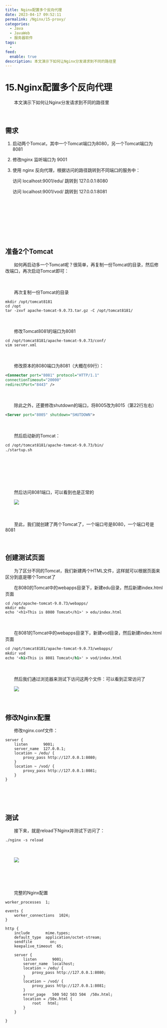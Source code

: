 ```yaml
---
title: Nginx配置多个反向代理
date: 2023-04-17 09:52:11
permalink: /Nginx/15-proxy/
categories:
  - Java
  - JavaWeb
  - 服务器软件
tags:
  - 
feed:
  enable: true
description: 本文演示下如何让Nginx分发请求到不同的路径里
---
```

# 15.Nginx配置多个反向代理

　　本文演示下如何让Nginx分发请求到不同的路径里

<!-- more -->

　　‍

## 需求

1. 启动两个Tomcat，其中一个Tomcat端口为8080，另一个Tomcat端口为8081
2. 修改nginx 监听端口为 9001
3. 使用 nginx 反向代理，根据访问的路径跳转到不同端口的服务中：

    访问 localhost:9001/edu/ 跳转到 127.0.0.1:8080

    访问 localhost:9001/vod/ 跳转到 127.0.0.1:8081

　　‍

　　‍

　　‍

　　‍

## 准备2个Tomcat

　　如何再启动多一个Tomcat呢？很简单，再复制一份Tomcat的目录，然后修改端口，再次启动Tomcat即可：

　　‍

　　再次复制一份Tomcat的目录

```shell
mkdir /opt/tomcat8181
cd /opt
tar -zxvf apache-tomcat-9.0.73.tar.gz -C /opt/tomcat8181/
```

　　‍

　　修改Tomcat8081的端口为8081

```shell
cd /opt/tomcat8181/apache-tomcat-9.0.73/conf/
vim server.xml
```

　　‍

　　修改原本的8080端口为8081（大概在69行）：

```xml
<Connector port="8081" protocol="HTTP/1.1"
connectionTimeout="20000"
redirectPort="8443" />
```

　　‍

　　除此之外，还要修改shutdown的端口，将8005改为8015（第22行左右）

```xml
<Server port="8005" shutdown="SHUTDOWN">
```

　　‍

　　然后启动新的Tomcat：

```xml
cd /opt/tomcat8181/apache-tomcat-9.0.73/bin/
./startup.sh
```

　　‍

　　‍

　　‍

　　然后访问8081端口，可以看到也是正常的

　　![](https://image.peterjxl.com/blog/image-20230327225910-8jw12ig.png)

　　‍

　　至此，我们就创建了两个Tomcat了，一个端口号是8080，一个端口号是8081

　　‍

## 创建测试页面

　　为了区分不同的Tomcat，我们新建两个HTML文件，这样就可以根据页面来区分到底是哪个Tomcat了

　　在8080的Tomcat中的webapps目录下，新建edu目录，然后新建index.html页面

```shell
cd /opt/apache-tomcat-9.0.73/webapps/
mkdir edu
echo '<h1>This is 8080 Tomcat</h1>' > edu/index.html
```

　　‍

　　在8081的Tomcat中的webapps目录下，新建vod目录，然后新建index.html页面

```xml
cd /opt/tomcat8181/apache-tomcat-9.0.73/webapps/
mkdir vod
echo '<h1>This is 8081 Tomcat</h1>' > vod/index.html
```

　　‍

　　然后我们通过浏览器来测试下访问这两个文件：可以看到正常访问了

　　![](https://image.peterjxl.com/blog/image-20230327231007-yht62eh.png)

　　‍

## 修改Nginx配置

　　修改nginx.conf文件：

```nginx
server {
	listen       9001;
	server_name  127.0.0.1;
	location ~ /edu/ {
		proxy_pass http://127.0.0.1:8080;
	}
	location ~ /vod/ {
		proxy_pass http://127.0.0.1:8081;
	}
}
```

　　‍

　　‍

## 测试

　　接下来，就是reload下Nginx并测试下访问了：

```shell
./nginx -s reload
```

　　‍

　　![](https://image.peterjxl.com/blog/image-20230328071438-g36ui53.png)

　　‍

　　‍

　　完整的Nginx配置

```nginx
worker_processes  1;

events {
    worker_connections  1024;
}

http {
    include       mime.types;
    default_type  application/octet-stream;
    sendfile        on;
    keepalive_timeout  65;

    server {
        listen       9001;
        server_name  localhost;
        location ~ /edu/ {
            proxy_pass http://127.0.0.1:8080;
        }
        location ~ /vod/ {
            proxy_pass http://127.0.0.1:8081;
        }
        error_page   500 502 503 504  /50x.html;
        location = /50x.html {
            root   html;
        }
    }

}

```
